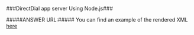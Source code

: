 ###DirectDial app server Using Node.js###


#####ANSWER URL:#####
You can find an example of the rendered XML [here](https://gentle-citadel-2677.herokuapp.com/dial?Direction=inbound&From=sip%3Aemployee001141115111241%40phone.plivo.com&CallerName=Mehdi&BillRate=0.00300&To=33977550676&CallUUID=98714ba4-6cc2-11e4-9065-a7771e289806&SIP-H-To=%3Csip%3A33977550676%40phone.plivo.com%3E&CallStatus=ringing&Event=StartApp)
